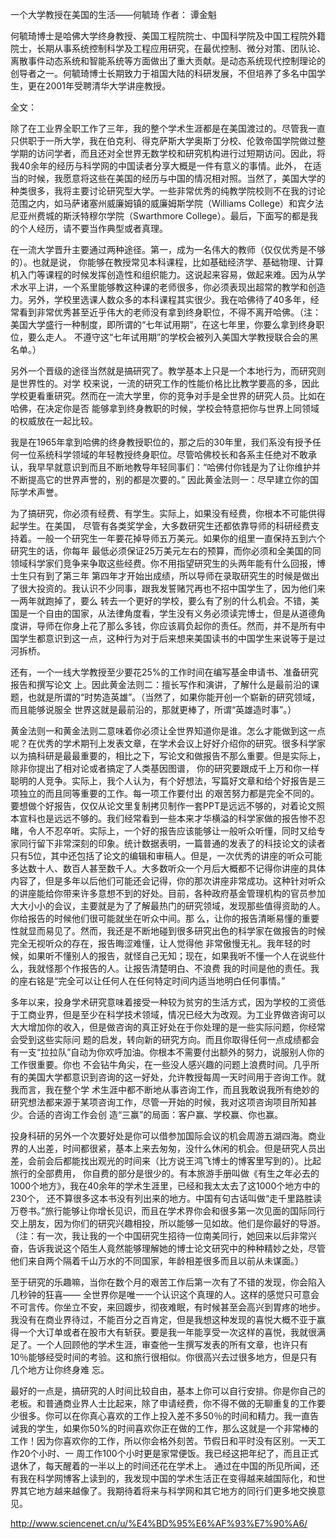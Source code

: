 一个大学教授在美国的生活——何毓琦
作者： 谭金魁

何毓琦博士是哈佛大学终身教授、美国工程院院士、中国科学院及中国工程院外籍院士，长期从事系统控制科学及工程应用研究，在最优控制、微分对策、团队论、 离散事件动态系统和智能系统等方面做出了重大贡献。是动态系统现代控制理论的创导者之一。何毓琦博士长期致力于祖国大陆的科研发展，不但培养了多名中国学 生，更在2001年受聘清华大学讲座教授。

 

全文：

除了在工业界全职工作了三年，我的整个学术生涯都是在美国渡过的。尽管我一直只供职于一所大学，我在伯克利、得克萨斯大学奥斯丁分校、伦敦帝国学院做过整学期的访问学者，而且还对全世界无数学校和研究机构进行过短期访问。因此，将我40余年的经历与科学网的中国读者分享大概是一件有意义的事情。此外， 在适当的时候，我愿意将这些在美国的经历与中国的情况相对照。当然了，美国大学的种类很多，我将主要讨论研究型大学。一些非常优秀的纯教学院校则不在我的讨论范围之内，如马萨诸塞州威廉姆镇的威廉姆斯学院（Williams College）和宾夕法尼亚州费城的斯沃特穆尔学院（Swarthmore College）。最后，下面写的都是我的个人经历，请不要当作典型或者真理。

在一流大学晋升主要通过两种途径。第一，成为一名伟大的教师（仅仅优秀是不够的）。也就是说， 你能够在教授常见本科课程，比如基础经济学、基础物理、计算机入门等课程的时候发挥创造性和组织能力。这说起来容易，做起来难。因为从学术水平上讲，一个系里能够教这种课的老师很多，你必须表现出超常的教学和创造力。另外，学校里选课人数众多的本科课程其实很少。我在哈佛待了40多年，经常看到非常优秀甚至近乎伟大的老师没有拿到终身职位，不得不离开哈佛。（注：美国大学盛行一种制度，即所谓的“七年试用期”，在这七年里，你要么拿到终身职位，要么走人。 不遵守这“七年试用期”的学校会被列入美国大学教授联合会的黑名单。）

另外一个晋级的途径当然就是搞研究了。教学基本上只是一个本地行为，而研究则是世界性的。对学 校来说，一流的研究工作的性能价格比比教学要高的多，因此学校更看重研究。然而在一流大学里，你的竞争对手是全世界的研究人员。比如在哈佛，在决定你是否 能够拿到终身教职的时候，学校会特意把你与世界上同领域的权威放在一起比较。

我是在1965年拿到哈佛的终身教授职位的，那之后的30年里，我们系没有授予任何一位系统科学领域的年轻教授终身职位。尽管哈佛校长和各系主任绝对不敢承认，我早早就意识到而且不断地教导年轻同事们：“哈佛付你钱是为了让你维护并不断提高它的世界声誉的，别的都是次要的。” 因此黄金法则一：尽早建立你的国际学术声誉。

为了搞研究，你必须有经费、有学生。实际上，如果没有经费，你根本不可能供得起学生。在美国， 尽管有各类奖学金，大多数研究生还都依靠导师的科研经费支持着。一般一个研究生一年要花掉导师五万美元。如果你的组里一直保持五到六个研究生的话，你每年 最低必须保证25万美元左右的预算，而你必须和全美国的同领域科学家们竞争来争取这些经费。你不用指望研究生的头两年能有什么回报，博士生只有到了第三年 第四年才开始出成绩，所以导师在录取研究生的时候是做出了很大投资的。我认识不少同事，跟我发誓赌咒再也不招中国学生了，因为他们来一两年就跑掉了，要么 转去一个更好的学校，要么有了别的什么机会。不错，美国是一个自由的国家，从法律角度看，学生没有义务必须读完博士，但是从道德角度讲，导师在你身上花了那么多钱，你应该肩负起你的责任。然而，并不是所有中国学生都意识到这一点，这种行为对于后来想来美国读书的中国学生来说等于是过河拆桥。

还有，一个一线大学教授至少要花25%的工作时间在编写基金申请书、准备研究报告和撰写论文 上。因此黄金法则二：擅长写作和演讲，了解什么是最前沿的课题，也就是所谓的“时势造英雄”。（当然了，如果你能开创一个崭新的研究领域，而且能够说服全 世界这就是最前沿的，那就更棒了，所谓“英雄造时事”。）

黄金法则一和黄金法则二意味着你必须让全世界知道你是谁。怎么才能做到这一点呢？在优秀的学术期刊上发表文章，在学术会议上好好介绍你的研究。很多科学家以为搞科研是最最重要的，相比之下，写论文和做报告不那么重要。但是实际上，除非你提出了相对论或者搞定了人类基因图谱， 你的研究要跟成千上万和你一样聪明的人竞争。实际上，我个人认为，有个好想法，写篇好文章和给个好报告是三项独立的而且同等重要的工作。每一项工作要付出 的艰苦努力都是完全不同的。要想做个好报告，仅仅从论文里复制拷贝制作一套PPT是远远不够的，对着论文照本宣科也是远远不够的。我们经常看到一些本来才华横溢的科学家做的报告惨不忍睹，令人不忍卒听。实际上，一个好的报告应该能够让一般听众听懂，同时又给专家同行留下非常深刻的印象。统计数据表明，一篇普通的发表了的科技论文的读者只有5位，其中还包括了论文的编辑和审稿人。但是，一次优秀的讲座的听众可能多达数十人、数百人甚至数千人。大多数听众一个月后大概都不记得你讲座的具体内容了，但是多年以后他们可能还会记得，你的那次讲座非常成功。这种针对听众的讲座能给你带来许多意想不到的好处。目前，各种政府基金管理机构的官员参加大大小小的会议，主要就是为了了解最热门的研究领域，发现那些值得资助的人。你给报告的时候他们很可能就坐在听众中间。那 么，让你的报告清晰易懂的重要性就显而易见了。然而，我还是不断地碰到很多研究出色的科学家在做报告的时候完全无视听众的存在，报告晦涩难懂，让人觉得他 非常傲慢无礼。我年轻的时候，如果听不懂别人的报告，就怪自己无知；现在，如果我听不懂一个人在说些什么，我就怪那个作报告的人。让报告清楚明白、不浪费 我的时间是他的责任。我的座右铭是“完全可以让任何人在任何特定时间内适当地明白任何事情。”

多年以来，投身学术研究意味着接受一种较为贫穷的生活方式，因为学校的工资低于工商业界，但是至少在科学技术领域，情况已经大为改观。为工业界做咨询可以大大增加你的收入，但是做咨询的真正好处在于你处理的是一些实际问题，你经常会受到这些实际问 题的启发，转向新的研究方向。而且你取得任何一点成绩都会有一支“拉拉队”自动为你欢呼加油。你根本不需要付出额外的努力，说服别人你的工作很重要。你也 不会钻牛角尖，在一些没人感兴趣的问题上浪费时间。几乎所有的美国大学都意识到咨询的这一好处，允许教授每周一天时间用于咨询工作。就我而言，我在整个学 术生涯中都不断地从事咨询工作，而且我敢说我所有绝妙的研究想法都来源于某项咨询工作，尽管一开始的时候，我对这项咨询项目所知甚少。合适的咨询工作会创 造“三赢”的局面：客户赢、学校赢、你也赢。

投身科研的另外一个次要好处是你可以借参加国际会议的机会周游五湖四海。商业界的人出差，时间都很紧，基本上来去匆匆，没什么休闲的机会。但是研究人员出差，会前会后都能找出观光的时间来（比方说王鸿飞博士的博客里写到的）。比起旅行的全部费用， 你自费的部分是很少的。有本旅游手册叫做《有生之年必去的1000个地方》，我在40余年的学术生涯里，已经和我太太去了这1000个地方中的230个， 还不算很多这本书没有列出来的地方。中国有句古话叫做“走千里路胜读万卷书。”旅行能够让你增长见识，而且在学术界你会和很多第一次见面的国际同行交上朋友，因为你们的研究兴趣相投，所以能够一见如故。他们是你最好的导游。（注：有一次，我让我的一个中国研究生招待一位南美同行，她回来以后非常兴奋，告诉我说这个陌生人竟然能够理解她的博士论文研究中的种种精妙之处，尽管他们来自两个隔着千山万水的不同国家，年龄相差很多而且以前从未谋面。）

至于研究的乐趣嘛，当你在数个月的艰苦工作后第一次有了不错的发现，你会陷入几秒钟的狂喜—— 全世界你是唯一一个认识这个真理的人。这样的感觉只可意会不可言传。你坐立不安，来回踱步，彻夜难眠，有时候甚至会高兴到胃疼的地步。我没有在商业界待过，不能百分之百肯定，但是我想这种发现的喜悦大概不亚于赢得一个大订单或者在股市大有斩获。要是我一年能享受一次这样的喜悦，我就很满足了。一个人回顾他的学术生涯，审查他一生撰写发表的所有文章，也许只有10％能够经受时间的考验。这和旅行很相似。你很高兴去过很多地方，但是只有几个地方让你终身难 忘。

最好的一点是，搞研究的人时间比较自由，基本上你可以自行安排。你是你自己的老板。和普通商业界人士比起来，除了申请经费，你不得不做的无聊重复的工作要少很多。你可以在你真心喜欢的工作上投入差不多50％的时间和精力。我一直告诫我的学生，如果你50%的时间喜欢你正在做的工作，那么这就是一个非常棒的工作！因为你喜欢你的工作，所以你会格外刻苦。节假日和平时没有区别。一天工作20个小时、一 周工作100个小时更是家常便饭。我已经这把年纪了，而且正式退休了，每天醒着的一半以上的时间还花在学术上。 通过在中国的所见所闻，还有我在科学网博客上读到的，我发现中国的学术生活正在变得越来越国际化，和世界其它地方越来越像了。我期待着将来与科学网和其它地方的同行们更多地交换意见。

http://www.sciencenet.cn/u/%E4%BD%95%E6%AF%93%E7%90%A6/

